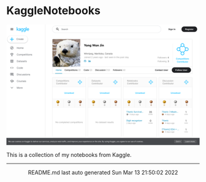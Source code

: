 # KaggleNotebooks

![KaggleProfile](./src/kaggleprofile.png)
  
This is a collection of my notebooks from Kaggle. 
<hr>
<div align="center">
README.md last auto generated Sun Mar 13 21:50:02 2022
<br>
</div>
